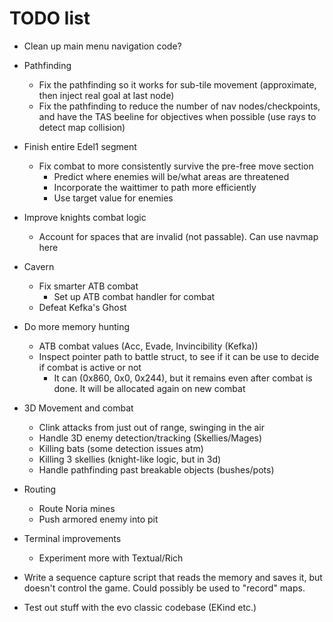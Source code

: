 # TODO list

* Clean up main menu navigation code?
* Pathfinding
    - Fix the pathfinding so it works for sub-tile movement (approximate, then inject real goal at last node)
    - Fix the pathfinding to reduce the number of nav nodes/checkpoints, and have the TAS beeline for objectives when possible (use rays to detect map collision)
* Finish entire Edel1 segment
    - Fix combat to more consistently survive the pre-free move section
        + Predict where enemies will be/what areas are threatened
        + Incorporate the waittimer to path more efficiently
        + Use target value for enemies
* Improve knights combat logic
    - Account for spaces that are invalid (not passable). Can use navmap here
* Cavern
    - Fix smarter ATB combat
        + Set up ATB combat handler for combat
    - Defeat Kefka's Ghost
* Do more memory hunting
    - ATB combat values (Acc, Evade, Invincibility (Kefka))
    - Inspect pointer path to battle struct, to see if it can be use to decide if combat is active or not
        + It can (0x860, 0x0, 0x244), but it remains even after combat is done. It will be allocated again on new combat
* 3D Movement and combat
    - Clink attacks from just out of range, swinging in the air
    - Handle 3D enemy detection/tracking (Skellies/Mages)
    - Killing bats (some detection issues atm)
    - Killing 3 skellies (knight-like logic, but in 3d)
    - Handle pathfinding past breakable objects (bushes/pots)
* Routing
    - Route Noria mines
    - Push armored enemy into pit

* Terminal improvements
    - Experiment more with Textual/Rich

* Write a sequence capture script that reads the memory and saves it, but doesn't control the game. Could possibly be used to "record" maps.

* Test out stuff with the evo classic codebase (EKind etc.)
